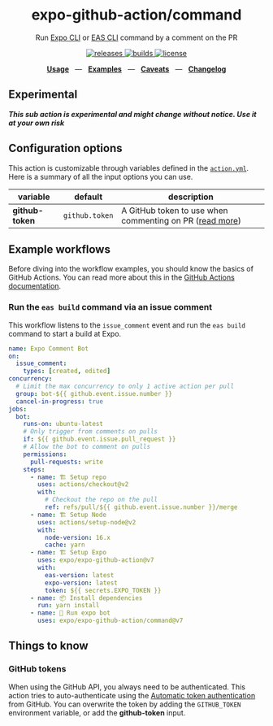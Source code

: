 <div align="center">
  <h1>expo-github-action/command</h1>
  <p>Run <a href="https://github.com/expo/expo-cli">Expo CLI</a> or <a href="https://github.com/expo/eas-cli">EAS CLI</a> command by a comment on the PR</p>
  <p>
    <a href="https://github.com/expo/expo-github-action/releases">
      <img src="https://img.shields.io/github/v/release/expo/expo-github-action" alt="releases" />
    </a>
    <a href="https://github.com/expo/expo-github-action/actions">
      <img src="https://img.shields.io/github/workflow/status/expo/expo-github-action/test" alt="builds" />
    </a>
    <a href="https://github.com/expo/expo-github-action/blob/main/LICENSE.md">
      <img src="https://img.shields.io/github/license/expo/expo-github-action" alt="license" />
    </a>
  </p>
  <p align="center">
    <a href="#configuration-options"><b>Usage</b></a>
    &nbsp;&nbsp;&mdash;&nbsp;&nbsp;
    <a href="#example-workflows"><b>Examples</b></a>
    &nbsp;&nbsp;&mdash;&nbsp;&nbsp;
    <a href="#things-to-know"><b>Caveats</b></a>
    &nbsp;&nbsp;&mdash;&nbsp;&nbsp;
    <a href="https://github.com/expo/expo-github-action/blob/main/CHANGELOG.md"><b>Changelog</b></a>
  </p>
</div>

## Experimental

**_This sub action is experimental and might change without notice. Use it at your own risk_**

## Configuration options

This action is customizable through variables defined in the [`action.yml`](action.yml).
Here is a summary of all the input options you can use.

| variable       | default                     | description                                                                                      |
| -------------- | --------------------------- | ------------------------------------------------------------------------------------------------ |
| **github-token** | `github.token` | A GitHub token to use when commenting on PR ([read more](#github-tokens)) |

## Example workflows

Before diving into the workflow examples, you should know the basics of GitHub Actions.
You can read more about this in the [GitHub Actions documentation][link-actions].

### Run the `eas build` command via an issue comment

This workflow listens to the `issue_comment` event and run the `eas build` command to start a build at Expo.

```yml
name: Expo Comment Bot
on:
  issue_comment:
    types: [created, edited]
concurrency: 
  # Limit the max concurrency to only 1 active action per pull
  group: bot-${{ github.event.issue.number }}
  cancel-in-progress: true
jobs:
  bot:
    runs-on: ubuntu-latest
    # Only trigger from comments on pulls
    if: ${{ github.event.issue.pull_request }}
    # Allow the bot to comment on pulls
    permissions:
      pull-requests: write
    steps:
      - name: 🏗 Setup repo
        uses: actions/checkout@v2
        with:
          # Checkout the repo on the pull
          ref: refs/pull/${{ github.event.issue.number }}/merge
      - name: 🏗 Setup Node
        uses: actions/setup-node@v2
        with:
          node-version: 16.x
          cache: yarn
      - name: 🏗 Setup Expo
        uses: expo/expo-github-action@v7
        with:
          eas-version: latest
          expo-version: latest
          token: ${{ secrets.EXPO_TOKEN }}
      - name: 📦 Install dependencies
        run: yarn install
      - name: 🤖 Run expo bot
        uses: expo/expo-github-action/command@v7
```

## Things to know

### GitHub tokens

When using the GitHub API, you always need to be authenticated.
This action tries to auto-authenticate using the [Automatic token authentication][link-gha-token] from GitHub.
You can overwrite the token by adding the `GITHUB_TOKEN` environment variable, or add the **github-token** input.

[link-actions]: https://help.github.com/en/categories/automating-your-workflow-with-github-actions
[link-gha-token]: https://docs.github.com/en/actions/security-guides/automatic-token-authentication#permissions-for-the-github_token
